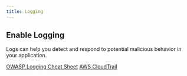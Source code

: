 ```yaml
---
title: Logging
---
```


## Enable Logging
Logs can help you detect and respond to potential malicious behavior in your application.

[OWASP Logging Cheat Sheet](https://www.owasp.org/index.php/Logging_Cheat_Sheet#Purpose)
[AWS CloudTrail](https://aws.amazon.com/blogs/aws/aws-cloudtrail-update-turn-on-in-all-regions-use-multiple-trails/)

